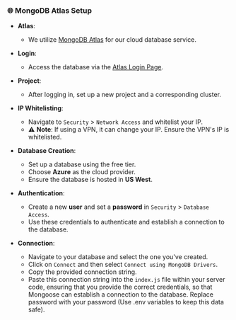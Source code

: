 
### 🌐 **MongoDB Atlas Setup**

- **Atlas**: 
  - We utilize [MongoDB Atlas](https://www.mongodb.com/cloud/atlas) for our cloud database service.

- **Login**: 
  - Access the database via the [Atlas Login Page](https://account.mongodb.com/account/login).

- **Project**: 
  - After logging in, set up a new project and a corresponding cluster.

- **IP Whitelisting**: 
  - Navigate to `Security` > `Network Access` and whitelist your IP. 
  - ⚠️ **Note**: If using a VPN, it can change your IP. Ensure the VPN's IP is whitelisted.

- **Database Creation**:
  - Set up a database using the free tier.
  - Choose **Azure** as the cloud provider.
  - Ensure the database is hosted in **US West**.

- **Authentication**:
  - Create a new **user** and set a **password** in `Security` > `Database Access`.
  - Use these credentials to authenticate and establish a connection to the database.
  
- **Connection**:
  - Navigate to your database and select the one you've created.
  - Click on `Connect` and then select `Connect using MongoDB Drivers`.
  - Copy the provided connection string.
  - Paste this connection string into the `index.js` file within your server code, ensuring that you provide the correct credentials, so that Mongoose can establish a connection to the database. Replace password with your password (Use .env variables to keep this data safe).

